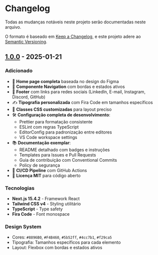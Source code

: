# Changelog

Todas as mudanças notáveis neste projeto serão documentadas neste arquivo.

O formato é baseado em [Keep a Changelog](https://keepachangelog.com/pt-BR/1.0.0/),
e este projeto adere ao [Semantic Versioning](https://semver.org/lang/pt-BR/spec/v2.0.0.html).

## [1.0.0] - 2025-01-21

### Adicionado
- 🎨 **Home page completa** baseada no design do Figma
- 🧭 **Componente Navigation** com bordas e estados ativos
- 🔗 **Footer** com links para redes sociais (LinkedIn, E-mail, Instagram, Discord, GitHub)
- ✍️ **Tipografia personalizada** com Fira Code em tamanhos específicos
- 🎯 **Classes CSS customizadas** para layout preciso
- 🛠️ **Configuração completa de desenvolvimento**:
  - Prettier para formatação consistente
  - ESLint com regras TypeScript
  - EditorConfig para padronização entre editores
  - VS Code workspace settings
- 📚 **Documentação exemplar**:
  - README detalhado com badges e instruções
  - Templates para Issues e Pull Requests
  - Guia de contribuição com Conventional Commits
  - Policy de segurança
- 🚀 **CI/CD Pipeline** com GitHub Actions
- 📄 **Licença MIT** para código aberto

### Tecnologias
- **Next.js 15.4.2** - Framework React
- **Tailwind CSS v4** - Styling utilitário
- **TypeScript** - Type safety
- **Fira Code** - Font monospace

### Design System
- Cores: `#8896B0`, `#F4B460`, `#5b52ff`, `#4cc7b1`, `#f29ca5`
- Tipografia: Tamanhos específicos para cada elemento
- Layout: Flexbox com bordas e estados ativos

[1.0.0]: https://github.com/matteusfernandes/portifolio/releases/tag/v1.0.0
